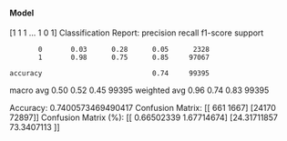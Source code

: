 #### Model
[1 1 1 ... 1 0 1]
Classification Report:
              precision    recall  f1-score   support

           0       0.03      0.28      0.05      2328
           1       0.98      0.75      0.85     97067

    accuracy                           0.74     99395
   macro avg       0.50      0.52      0.45     99395
weighted avg       0.96      0.74      0.83     99395

Accuracy: 0.7400573469490417
Confusion Matrix:
[[  661  1667]
 [24170 72897]]
Confusion Matrix (%):
[[ 0.66502339  1.67714674]
 [24.31711857 73.3407113 ]]
